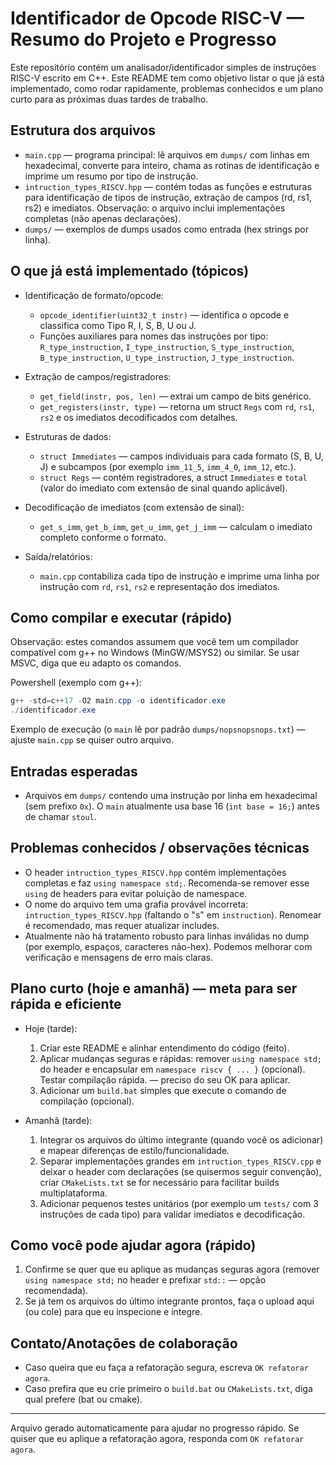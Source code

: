 # Identificador de Opcode RISC-V — Resumo do Projeto e Progresso

Este repositório contém um analisador/identificador simples de instruções RISC-V escrito em C++.
Este README tem como objetivo listar o que já está implementado, como rodar rapidamente, problemas conhecidos e um plano curto para as próximas duas tardes de trabalho.

## Estrutura dos arquivos

- `main.cpp` — programa principal: lê arquivos em `dumps/` com linhas em hexadecimal, converte para inteiro, chama as rotinas de identificação e imprime um resumo por tipo de instrução.
- `intruction_types_RISCV.hpp` — contém todas as funções e estruturas para identificação de tipos de instrução, extração de campos (rd, rs1, rs2) e imediatos. Observação: o arquivo inclui implementações completas (não apenas declarações).
- `dumps/` — exemplos de dumps usados como entrada (hex strings por linha).

## O que já está implementado (tópicos)

- Identificação de formato/opcode:
	- `opcode_identifier(uint32_t instr)` — identifica o opcode e classifica como Tipo R, I, S, B, U ou J.
	- Funções auxiliares para nomes das instruções por tipo: `R_type_instruction`, `I_type_instruction`, `S_type_instruction`, `B_type_instruction`, `U_type_instruction`, `J_type_instruction`.

- Extração de campos/registradores:
	- `get_field(instr, pos, len)` — extrai um campo de bits genérico.
	- `get_registers(instr, type)` — retorna um struct `Regs` com `rd`, `rs1`, `rs2` e os imediatos decodificados com detalhes.

- Estruturas de dados:
	- `struct Immediates` — campos individuais para cada formato (S, B, U, J) e subcampos (por exemplo `imm_11_5`, `imm_4_0`, `imm_12`, etc.).
	- `struct Regs` — contém registradores, a struct `Immediates` e `total` (valor do imediato com extensão de sinal quando aplicável).

- Decodificação de imediatos (com extensão de sinal):
	- `get_s_imm`, `get_b_imm`, `get_u_imm`, `get_j_imm` — calculam o imediato completo conforme o formato.

- Saída/relatórios:
	- `main.cpp` contabiliza cada tipo de instrução e imprime uma linha por instrução com `rd`, `rs1`, `rs2` e representação dos imediatos.

## Como compilar e executar (rápido)

Observação: estes comandos assumem que você tem um compilador compatível com g++ no Windows (MinGW/MSYS2) ou similar. Se usar MSVC, diga que eu adapto os comandos.

Powershell (exemplo com g++):

```powershell
g++ -std=c++17 -O2 main.cpp -o identificador.exe
./identificador.exe
```

Exemplo de execução (o `main` lê por padrão `dumps/nopsnopsnops.txt`) — ajuste `main.cpp` se quiser outro arquivo.

## Entradas esperadas

- Arquivos em `dumps/` contendo uma instrução por linha em hexadecimal (sem prefixo `0x`). O `main` atualmente usa base 16 (`int base = 16;`) antes de chamar `stoul`.

## Problemas conhecidos / observações técnicas

- O header `intruction_types_RISCV.hpp` contém implementações completas e faz `using namespace std;`. Recomenda-se remover esse `using` de headers para evitar poluição de namespace.
- O nome do arquivo tem uma grafia provável incorreta: `intruction_types_RISCV.hpp` (faltando o "s" em `instruction`). Renomear é recomendado, mas requer atualizar includes.
- Atualmente não há tratamento robusto para linhas inválidas no dump (por exemplo, espaços, caracteres não-hex). Podemos melhorar com verificação e mensagens de erro mais claras.

## Plano curto (hoje e amanhã) — meta para ser rápida e eficiente

- Hoje (tarde):
	1. Criar este README e alinhar entendimento do código (feito).
	2. Aplicar mudanças seguras e rápidas: remover `using namespace std;` do header e encapsular em `namespace riscv { ... }` (opcional). Testar compilação rápida. — preciso do seu OK para aplicar.
	3. Adicionar um `build.bat` simples que execute o comando de compilação (opcional).

- Amanhã (tarde):
	1. Integrar os arquivos do último integrante (quando você os adicionar) e mapear diferenças de estilo/funcionalidade.
	2. Separar implementações grandes em `intruction_types_RISCV.cpp` e deixar o header com declarações (se quisermos seguir convenção), criar `CMakeLists.txt` se for necessário para facilitar builds multiplataforma.
	3. Adicionar pequenos testes unitários (por exemplo um `tests/` com 3 instruções de cada tipo) para validar imediatos e decodificação.

## Como você pode ajudar agora (rápido)

1. Confirme se quer que eu aplique as mudanças seguras agora (remover `using namespace std;` no header e prefixar `std::` — opção recomendada).
2. Se já tem os arquivos do último integrante prontos, faça o upload aqui (ou cole) para que eu inspecione e integre.

## Contato/Anotações de colaboração

- Caso queira que eu faça a refatoração segura, escreva `OK refatorar agora`.
- Caso prefira que eu crie primeiro o `build.bat` ou `CMakeLists.txt`, diga qual prefere (bat ou cmake).

---

Arquivo gerado automaticamente para ajudar no progresso rápido. Se quiser que eu aplique a refatoração agora, responda com `OK refatorar agora`.


